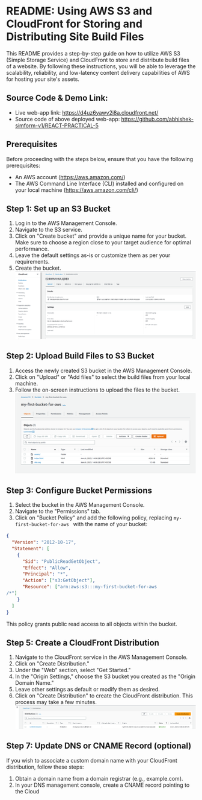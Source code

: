 # README: Using AWS S3 and CloudFront for Storing and Distributing Site Build Files

This README provides a step-by-step guide on how to utilize AWS S3 (Simple Storage Service) and CloudFront to store and distribute build files of a website. By following these instructions, you will be able to leverage the scalability, reliability, and low-latency content delivery capabilities of AWS for hosting your site's assets.

## Source Code & Demo Link:

- Live web-app link: https://d4uz6yawv2i8a.cloudfront.net/
- Source code of above deployed web-app: https://github.com/abhishek-simform-v1/REACT-PRACTICAL-5

## Prerequisites

Before proceeding with the steps below, ensure that you have the following prerequisites:

- An AWS account (https://aws.amazon.com/)
- The AWS Command Line Interface (CLI) installed and configured on your local machine (https://aws.amazon.com/cli/)

## Step 1: Set up an S3 Bucket

1. Log in to the AWS Management Console.
2. Navigate to the S3 service.
3. Click on "Create bucket" and provide a unique name for your bucket. Make sure to choose a region close to your target audience for optimal performance.
4. Leave the default settings as-is or customize them as per your requirements.
5. Create the bucket.
   ![bucket](/assets/s3bucketList.png)

## Step 2: Upload Build Files to S3 Bucket

1. Access the newly created S3 bucket in the AWS Management Console.
2. Click on "Upload" or "Add files" to select the build files from your local machine.
3. Follow the on-screen instructions to upload the files to the bucket.
   ![bucket](/assets/s3bucket.png)

## Step 3: Configure Bucket Permissions

1. Select the bucket in the AWS Management Console.
2. Navigate to the "Permissions" tab.
3. Click on "Bucket Policy" and add the following policy, replacing `my-first-bucket-for-aws
` with the name of your bucket:

```json
{
  "Version": "2012-10-17",
  "Statement": [
    {
      "Sid": "PublicReadGetObject",
      "Effect": "Allow",
      "Principal": "*",
      "Action": ["s3:GetObject"],
      "Resource": ["arn:aws:s3:::my-first-bucket-for-aws
/*"]
    }
  ]
}
```

This policy grants public read access to all objects within the bucket.

## Step 5: Create a CloudFront Distribution

1. Navigate to the CloudFront service in the AWS Management Console.
2. Click on "Create Distribution."
3. Under the "Web" section, select "Get Started."
4. In the "Origin Settings," choose the S3 bucket you created as the "Origin Domain Name."
5. Leave other settings as default or modify them as desired.
6. Click on "Create Distribution" to create the CloudFront distribution. This process may take a few minutes.
   ![bucket](/assets/cloudFrontList.png)

## Step 7: Update DNS or CNAME Record (optional)

If you wish to associate a custom domain name with your CloudFront distribution, follow these steps:

1. Obtain a domain name from a domain registrar (e.g., example.com).
2. In your DNS management console, create a CNAME record pointing to the Cloud
